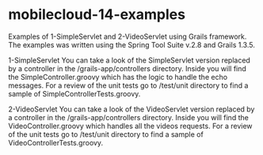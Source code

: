 mobilecloud-14-examples
=======================

Examples of 1-SimpleServlet and 2-VideoServlet using Grails framework.
The examples was written using the Spring Tool Suite v.2.8 and Grails 1.3.5.


1-SimpleServlet
You can take a look of the SimpleServlet version replaced by a controller in the /grails-app/controllers directory.
Inside you will find the SimpleController.groovy which has the logic to handle the echo messages. For a review of the unit
tests go to /test/unit directory to find a sample of SimpleControllerTests.groovy.

2-VideoServlet
You can take a look of the VideoServlet version replaced by a controller in the /grails-app/controllers directory.
Inside you will find the VideoController.groovy which handles all the videos requests. For a review of the unit
tests go to /test/unit directory to find a sample of VideoControllerTests.groovy.


